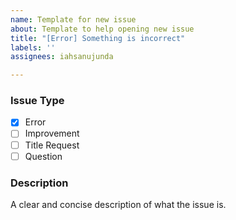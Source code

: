```yaml
---
name: Template for new issue
about: Template to help opening new issue
title: "[Error] Something is incorrect"
labels: ''
assignees: iahsanujunda

---
```


### Issue Type
- [x] Error
- [ ] Improvement
- [ ] Title Request
- [ ] Question

### Description
A clear and concise description of what the issue is.
